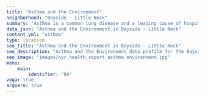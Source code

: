 ```yaml
---
title: "Asthma and the Environment"
neighborhood: "Bayside - Little Neck"
summary: "Asthma is a common lung disease and a leading cause of hospitalizations for children under 15 years old. This report provides a summary of asthma indicators by neighborhood. It also describes housing and neighborhood characteristics that can make asthma worse."
data_json: "Asthma and the Environment in Bayside - Little Neck"
content_yml: "asthma"
type: location
seo_title: "Asthma and the Environment in Bayside - Little Neck"
seo_description: "Asthma and the Environment data profile for the Bayside - Little Neck neighborhood of NYC."
seo_image: "images/nyc_health_report_asthma_environment.jpg"
menu:
    main:
        identifier: '04'
vega: true
arquero: true
---
```

